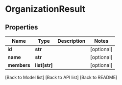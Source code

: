 # OrganizationResult

## Properties

| Name        | Type           | Description | Notes       |
| ----------- | -------------- | ----------- | ----------- |
| **id**      | **str**        |             | \[optional] |
| **name**    | **str**        |             | \[optional] |
| **members** | **list\[str]** |             | \[optional] |

\[Back to Model list] \[Back to API list] \[Back to README]

